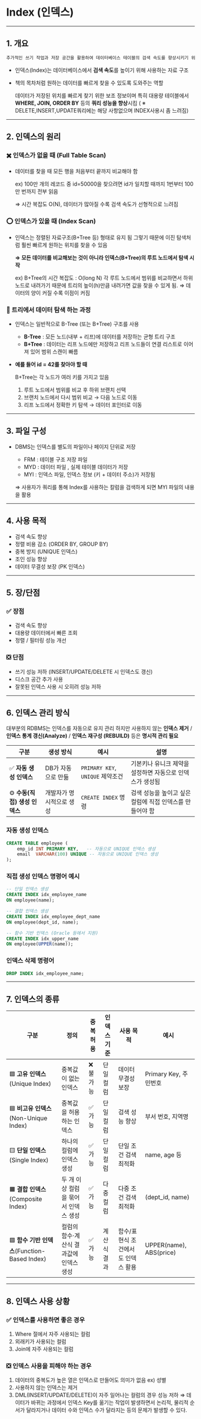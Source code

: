 # Index (인덱스)

---

## 1. 개요

```jsx
추가적인 쓰기 작업과 저장 공간을 활용하여 데이터베이스 테이블의 검색 속도를 향상시키기 위한 구조
```

- 인덱스(Index)는 데이터베이스에서 **검색 속도**를 높이기 위해 사용하는 자료 구조
- 책의 목차처럼 원하는 데이터를 빠르게 찾을 수 있도록 도와주는 역할
    
    데이터가 저장된 위치를 빠르게 찾기 위한 보조 정보이며
    특히 대용량 테이블에서 **WHERE, JOIN, ORDER BY** 등의 **쿼리 성능을 향상**시킴
    ( ※ DELETE,INSERT,UPDATE쿼리에는 해당 사항없으며 INDEX사용시 좀 느려짐)
    

---

## 2. 인덱스의 원리

### ✖️ 인덱스가 없을 때 (Full Table Scan)

- 데이터를 찾을 때 모든 행을 처음부터 끝까지 비교해야 함
    
    ex) 100만 개의 레코드 중 id=50000을 찾으려면
          id가 일치할 때까지 1번부터 100만 번까지 전부 읽음
    
    ⇒ 시간 복잡도 O(N), 데이터가 많아질 수록 검색 속도가 선형적으로 느려짐
    

### ⭕ 인덱스가 있을 때 (Index Scan)

- 인덱스는 정렬된 자료구조(B+Tree 등) 형태로 유지 됨
그렇기 때문에 이진 탐색처럼 훨씬 빠르게 원하는 위치를 찾을 수 있음
    
    **⇒ 모든 데이터를 비교해보는 것이 아니라 인덱스(B+Tree)의 루트 노드에서 탐색 시작**
    
    ex) B+Tree의 시간 복잡도 : O(long N)
          각 루트 노드에서 범위를 비교하면서 하위 노드로 내려가기 때문에 
          트리의 높이(h)만큼 내려가면 값을 찾을 수 있게 됨. ⇒ 데이터의 양이 커질 수록 이점이 커짐
    

### 🌳 트리에서 데이터 탐색 하는 과정

- 인덱스는 일반적으로 B-Tree (또는 B+Tree) 구조를 사용
    - **B-Tree** : 모든 노드(내부 + 리프)에 데이터를 저장하는 균형 트리 구조
    - **B+Tree** : 데이터는 리프 노드에만 저장하고 리프 노드들이 연결 리스트로 이어져 있어 범위 스캔이 빠름
- **예를 들어 id = 42를 찾아야 할 때**
    
    B+Tree는 각 노드가 여러 키를 가지고 있음
    
    1. 루트 노드에서 범위를 비교 후 하위 브랜치 선택
    2. 브랜치 노드에서 다시 범위 비교 → 다음 노드로 이동
    3. 리프 노드에서 정확한 키 탐색 → 데이터 포인터로 이동

---

## 3. 파일 구성

- DBMS는 인덱스를 별도의 파일이나 페이지 단위로 저장
    - FRM : 테이블 구조 저장 파일
    - MYD : 데이터 파일 , 실제 테이블 데이터가 저장
    - MYI : 인덱스 파일, 인덱스 정보 (키 + 데이터 주소)가 저장됨
    
    ⇒ 사용자가 쿼리를 통해 Index를 사용하는 칼럼을 검색하게 되면 MYI 파일의 내용을 활용
    

---

## 4. 사용 목적

- 검색 속도 향상
- 정렬 비용 감소 (ORDER BY, GROUP BY)
- 중복 방지 (UNIQUE 인덱스)
- 조인 성능 향상
- 데이터 무결성 보장 (PK 인덱스)

---

## 5. 장/단점

### ✅ 장점

- 검색 속도 향상
- 대용량 데이터에서 빠른 조회
- 정렬 / 필터링 성능 개선

### ❎ 단점

- 쓰기 성능 저하 (INSERT/UPDATE/DELETE 시 인덱스도 갱신)
- 디스크 공간 추가 사용
- 잘못된 인덱스 사용 시 오히려 성능 저하

---

## 6. 인덱스 관리 방식

대부분의 RDBMS는 인덱스를 자동으로 유지 관리 하지만
사용하지 않는 **인덱스 제거** / **인덱스 통계 갱신(Analyze)** / **인덱스 재구성 (REBUILD)** 등은
**명시적 관리 필요**

| 구분 | 생성 방식 | 예시 | 설명 |
| --- | --- | --- | --- |
| ✅ **자동 생성 인덱스** | DB가 자동으로 만듦 | `PRIMARY KEY`, `UNIQUE` 제약조건 | 기본키나 유니크 제약을 설정하면 자동으로 인덱스가 생성됨 |
| ⚙️ **수동(직접) 생성 인덱스** | 개발자가 명시적으로 생성 | `CREATE INDEX` 명령 | 검색 성능을 높이고 싶은 컬럼에 직접 인덱스를 만들어야 함 |

### 자동 생성 인덱스

```sql
CREATE TABLE employee (
    emp_id INT PRIMARY KEY,   -- 자동으로 UNIQUE 인덱스 생성
    email  VARCHAR(100) UNIQUE -- 자동으로 UNIQUE 인덱스 생성
);
```

### 직접 생성 인덱스 명령어 예시

```sql
-- 단일 인덱스 생성
CREATE INDEX idx_employee_name
ON employee(name);

-- 결합 인덱스 생성
CREATE INDEX idx_employee_dept_name
ON employee(dept_id, name);

-- 함수 기반 인덱스 (Oracle 등에서 지원)
CREATE INDEX idx_upper_name
ON employee(UPPER(name));

```

### 인덱스 삭제 명령어

```sql
DROP INDEX idx_employee_name;
```

---

## 7. 인덱스의 종류

| 구분 | 정의 | 중복 허용 | 인덱스 기준 | 사용 목적 | 예시 |
| --- | --- | --- | --- | --- | --- |
| 🟩 **고유 인덱스**(Unique Index) | 중복값이 없는 인덱스 | ❌ 불가능 | 단일 컬럼 | 데이터 무결성 보장 | Primary Key, 주민번호 |
| 🟦 **비고유 인덱스**(Non-Unique Index) | 중복값을 허용하는 인덱스 | ✅ 가능 | 단일 컬럼 | 검색 성능 향상 | 부서 번호, 지역명 |
| 🟨 **단일 인덱스**(Single Index) | 하나의 컬럼에 인덱스 생성 | ✅ 가능 | 단일 컬럼 | 단일 조건 검색 최적화 | name, age 등 |
| 🟧 **결합 인덱스**(Composite Index) | 두 개 이상 컬럼을 묶어서 인덱스 생성 | ✅ 가능 | 다중 컬럼 | 다중 조건 검색 최적화 | (dept_id, name) |
| 🟪 **함수 기반 인덱스**(Function-Based Index) | 컬럼의 함수·계산식 결과값에 인덱스 생성 | ✅ 가능 | 계산식 결과 | 함수/표현식 조건에서도 인덱스 활용 | UPPER(name), ABS(price) |

---

## 8. 인덱스 사용 상황

### ✅ 인덱스를 사용하면 좋은 경우

1. Where 절에서 자주 사용되는 컬럼
2. 외래키가 사용되는 컬럼
3. Join에 자주 사용되는 컬럼

### ❎ 인덱스 사용을 피해야 하는 경우

1. 데이터의 중복도가 높은 열은 인덱스로 만들어도 의미가 없음 ex) 성별
2. 사용하지 않는 인덱스는 제거
3. DML(INSERT/UPDATE/DELETE)이 자주 일어나는 컬럼의 경우 성능 저하
⇒ 데이터가 바뀌는 과정에서 인덱스 Key를 옮기는 작업이 발생하면서 논리적, 
     물리적 순서가 달라지거나 데이터 수와 인덱스 수가 달라지는 등의 문제가 발생할 수 있다.